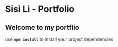 # Sisi Li - Portfolio

## Welcome to my portflio

use **`npm install`** to install your project dependencies
